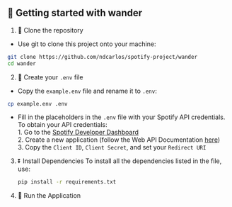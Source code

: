 ## 🚀 Getting started with wander
  
  1. 👯 Clone the repository
  * Use git to clone this project onto your machine:
  
  ```bash
  git clone https://github.com/ndcarlos/spotify-project/wander
  cd wander
  ```
  2. 📁 Create your ```.env``` file
  * Copy the ```example.env``` file and rename it to ```.env```:

  ``` bash
  cp example.env .env
  ```

  * Fill in the placeholders in the ```.env``` file with your Spotify API credentials. To obtain your API credentials: <br>
        1. Go to the [Spotify Developer Dashboard](https://developer.spotify.com) <br>
        2. Create a new application (follow the Web API Documentation [here](https://developer.spotify.com/documentation/web-api))<br>
        3. Copy the ```Client ID```, ```Client Secret```, and set your ```Redirect URI```<br>

  3. ⏬ Install Dependencies
     To install all the dependencies listed in the file, use:

     ```bash
     pip install -r requirements.txt
     ```

  4. 🏃 Run the Application
